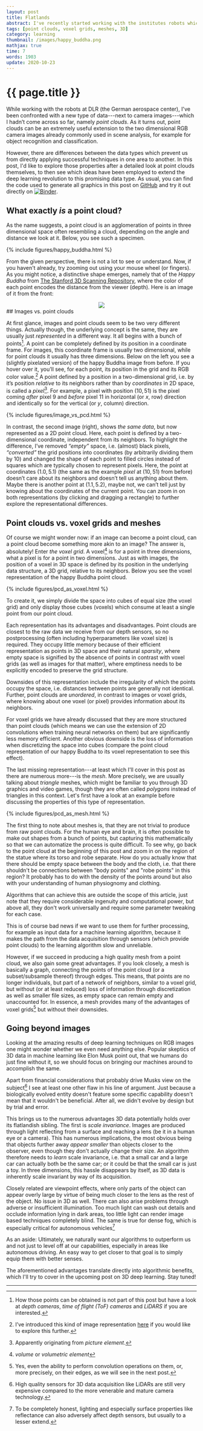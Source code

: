```yaml
---
layout: post
title: Flatlands
abstract: I've recently started working with the institutes robots which perceive their environment not only with cameras but also with depth sensors. Working with the 3D data obtained from these sensors is quite different from working with images and this is the summary of what I've learned so far. How to do deep learning on this data will be covered in the next post.
tags: [point clouds, voxel grids, meshes, 3D]
category: learning
thumbnail: /images/happy_buddha.png
mathjax: true
time: 7
words: 1903
update: 2020-10-23
---
```


# {{ page.title }}

While working with the robots at DLR (the German aerospace center), I've been confronted with a new type of data---next to camera images---which I hadn’t come across so far, namely _point clouds_. As it turns out, point clouds can be an extremely useful extension to the two dimensional RGB camera images already commonly used in scene analysis, for example for object recognition and classification.

However, there are differences between the data types which prevent us from directly applying successful techniques in one area to another. In this post, I'd like to explore those properties after a detailed look at point clouds themselves, to then see which ideas have been employed to extend the deep learning revolution to this promising data type. As usual, you can find the code used to generate all graphics in this post on [GitHub](https://github.com/hummat/hummat.github.io/blob/master/notebooks/flatlands.ipynb) and try it out directly on [![Binder](https://mybinder.org/badge_logo.svg)](https://mybinder.org/v2/gh/hummat/hummat.github.io/master?filepath=%2Fnotebooks%2Fflatlands.ipynb).

## What exactly _is_ a point cloud?

As the name suggests, a point cloud is an agglomeration of points in three dimensional space often resembling a cloud, depending on the angle and distance we look at it. Below, you see such a specimen.

{% include figures/happy_buddha.html %}

From the given perspective, there is not a lot to see or understand. Now, if you haven't already, try zooming out using your mouse wheel (or fingers). As you might notice, a distinctive shape emerges, namely that of the _Happy Buddha_ from [The Stanford 3D Scanning Repository](http://graphics.stanford.edu/data/3Dscanrep/), where the color of each point encodes the distance from the viewer (depth). Here is an image of it from the front:

<div style="text-align:center;">
  <img src="/images/happy_buddha.jpg" style="max-height:700px">
</div>
## Images vs. point clouds

At first glance, images and point clouds seem to be two very different things. Actually though, the underlying concept is the same, they are usually just _represented_ in a different way. It all begins with a bunch of points[^1]. A point can be completely defined by its position in a coordinate frame. For images, this coordinate frame is usually two dimensional, while for point clouds it usually has three dimensions. Below on the left you see a (slightly pixelated version) of the happy Buddha image from before. If you hover over it, you’ll see, for each point, its position in the grid and its RGB color value.[^2] A point defined by a position in a two-dimensional grid, i.e. by it’s position _relative_ to its neighbors rather than by _coordinates_ in 2D space, is called a _pixel_[^3]. For example, a pixel with position $(10, 51)$ is the pixel coming _after_ pixel $9$ and _before_ pixel $11$ in horizontal (or $x$, row) direction and identically so for the vertical (or $y$, column) direction.

[^1]: How those points can be obtained is not part of this post but have a look at _depth cameras_, _time of flight (ToF) cameras_ and _LiDARS_ if you are interested.

{% include figures/image_vs_pcd.html %}

In contrast, the second image (right), shows _the same data_, but now represented as a 2D point cloud. Here, each point is defined by a two-dimensional coordinate, independent from its neighbors. To highlight the difference, I’ve removed _“empty”_ space, i.e. (almost) black pixels, _“converted”_ the grid positions into coordinates (by arbitrarily dividing them by 10) and changed the shape of each point to filled circles instead of squares which are typically chosen to represent pixels. Here, the point at coordinates $(1.0,5.1)$ (the same as the example _pixel_ at $(10,51)$ from before) doesn’t care about its neighbors and doesn’t tell us anything about them. Maybe there is another point at $(1.1, 5.2)$, maybe not, we can’t tell just by knowing about the coordinates of the current point. You can zoom in on both representations (by clicking and dragging a rectangle) to further explore the representational differences.

[^2]: I’ve introduced this kind of image representation [here](https://hummat.github.io/learning/2020/07/17/a-sense-of-uncertainty.html#excursus-images) if you would like to explore this further.
[^3]: Apparently originating from _picture element_.

## Point clouds vs. voxel grids and meshes

Of course we might wonder now: if an image can become a point cloud, can a point cloud become something more akin to an image? The answer is, absolutely! Enter _the voxel grid_. A voxel[^4] is for a point in three dimensions, what a pixel is for a point in two dimensions. Just as with images, the position of a voxel in 3D space is defined by its position in the underlying data structure, a 3D grid, relative to its neighbors. Below you see the voxel representation of the happy Buddha point cloud.

[^4]: _volume_ or _volumetric_ _element_

{% include figures/pcd_as_voxel.html %}

To create it, we simply divide the space into cubes of equal size (the voxel grid) and only display those cubes (voxels) which consume at least a single point from our point cloud.

Each representation has its advantages and disadvantages. Point clouds are closest to the raw data we receive from our depth sensors, so no postprocessing (often including hyperparameters like voxel size) is required. They occupy little memory because of their efficient representation as points in 3D space and their natural _sparsity_, where empty space is signified by the absence of points in contrast with voxel grids (as well as images for that matter), where emptiness needs to be explicitly encoded to preserve the grid structure.

Downsides of this representation include the irregularity of which the points occupy the space, i.e. distances between points are generally not identical. Further, point clouds are _unordered_, in contrast to images or voxel grids, where knowing about one voxel (or pixel) provides information about its neighbors.

For voxel grids we have already discussed that they are more structured than point clouds (which means we can use the extension of 2D convolutions when training neural networks on them) but are significantly less memory efficient. Another obvious downside is the loss of information when discretizing the space into cubes (compare the point cloud representation of our happy Buddha to its voxel representation to see this effect).

The last missing representation---at least which I'll cover in this post as there are numerous more---is the _mesh_. More precisely, we are usually talking about _triangle_ meshes, which might be familiar to you through 3D graphics and video games, though they are often called _polygons_ instead of triangles in this context. Let's first have a look at an example before discussing the properties of this type of representation.

{% include figures/pcd_as_mesh.html %}

The first thing to note about meshes is, that they are not trivial to produce from raw point clouds. For the human eye and brain, it is often possible to make out shapes from a bunch of points, but capturing this mathematically so that we can automatize the process is quite difficult. To see why, go back to the point cloud at the beginning of this post and zoom in on the region of the statue where its torso and robe separate. How do you actually know that there should be empty space between the body and the cloth, i.e. that there shouldn't be connections between "body points" and "robe points" in this region? It probably has to do with the density of the points around but also with your understanding of human physiognomy and clothing.

Algorithms that can achieve this are outside the scope of this article, just note that they require considerable ingenuity and computational power, but above all, they don't work universally and require some parameter tweaking for each case.

This is of course bad news if we want to use them for further processing, for example as input data for a machine learning algorithm, because it makes the path from the data acquisition through sensors (which provide point clouds) to the learning algorithm slow and unreliable.

However, if we succeed in producing a high quality mesh from a point cloud, we also gain some great advantages. If you look closely, a mesh is basically a graph, connecting the points of the point cloud (or a subset/subsample thereof) through edges. This means, that points are no longer individuals, but part of a network of neighbors, similar to a voxel grid, but without (or at least reduced) loss of information through discretization as well as smaller file sizes, as empty space can remain empty and unaccounted for. In essence, a mesh provides many of the advantages of voxel grids[^5] but without their downsides.

[^5]: Yes, even the ability to perform convolution operations on them, or, more precisely, on their edges, as we will see in the next post.

## Going beyond images

Looking at the amazing results of deep learning techniques on RGB images one might wonder whether we even need anything else. Popular skeptics of 3D data in machine learning like Elon Musk point out, that we humans do just fine without it, so we should focus on bringing our machines around to accomplish the same.

Apart from financial considerations that probably drive Musks view on the subject[^6] I see at least one other flaw in his line of argument. Just because a biologically evolved entity doesn't feature some specific capability doesn't mean that it wouldn't be beneficial. After all, we didn't evolve by design but by trial and error.

This brings us to the numerous advantages 3D data potentially holds over its flatlandish sibling. The first is _scale invariance_. Images are produced through light reflecting from a surface and reaching a lens (be it in a human eye or a camera). This has numerous implications, the most obvious being that objects further away _appear smaller_ than objects closer to the observer, even though they don't actually change their size. An algorithm therefore needs to _learn_ scale invariance, i.e. that a small car and a large car can actually both be the same car; or it could be that the small car is just a toy. In three dimensions, this hassle disappears by itself, as 3D data is inherently scale invariant by way of its acquisition.

Closely related are viewpoint effects, where only parts of the object can appear overly large by virtue of being much closer to the lens as the rest of the object. No issue in 3D as well. There can also arise problems through adverse or insufficient illumination. Too much light can wash out details and occlude information lying in dark areas, too little light can render image based techniques completely blind. The same is true for dense fog, which is especially critical for autonomous vehicles[^7]

[^7]: To be completely honest, lighting and especially surface properties like reflectance can also adversely affect depth sensors, but usually to a lesser extend.

As an aside: Ultimately, we naturally want our algorithms to outperform us and not just to level off at our capabilities, especially in areas like autonomous driving. An easy way to get closer to that goal is to simply equip them with better senses.

The aforementioned advantages translate directly into algorithmic benefits, which I'll try to cover in the upcoming post on 3D deep learning. Stay tuned!

[^6]: High quality sensors for 3D data acquisition like LiDARs are still very expensive compared to the more venerable and mature camera technology.

---
